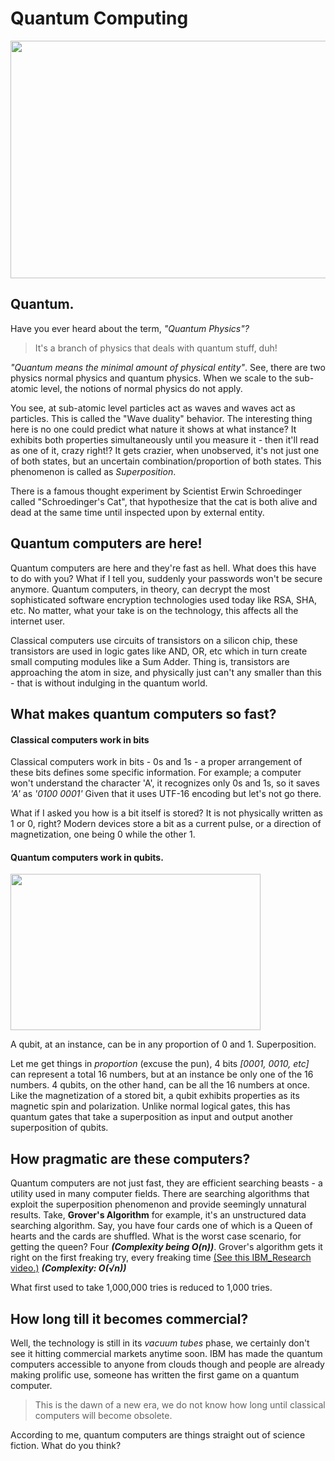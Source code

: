 # Quantum Computing

<img src="https://swapnil-ingle.github.io/images/Screenshot%202018-11-17%20at%209.20.19%20AM.png" width="750" height="380" />

## Quantum.

Have you ever heard about the term, *"Quantum Physics"?* 
> It's a branch of physics that deals with quantum stuff, duh!

*"Quantum means the minimal amount of physical entity"*. See, there are two physics normal physics and quantum physics. When we scale to the sub-atomic level, the notions of normal physics do not apply. 

You see, at sub-atomic level particles act as waves and waves act as particles. This is called the "Wave duality" behavior. The interesting thing here is no one could predict what nature it shows at what instance? It exhibits both properties simultaneously until you measure it - then it'll read as one of it, crazy right!? It gets crazier, when unobserved, it's not just one of both states, but an uncertain combination/proportion of both states. This phenomenon is called as *Superposition*.

There is a famous thought experiment by Scientist Erwin Schroedinger called "Schroedinger's Cat", that hypothesize that the cat is both alive and dead at the same time until inspected upon by external entity.


## Quantum computers are here!

Quantum computers are here and they're fast as hell.
What does this have to do with you? What if I tell you, suddenly your passwords won't be secure anymore. Quantum computers, in theory, can decrypt the most sophisticated software encryption technologies used today like RSA, SHA, etc. No matter, what your take is on the technology, this affects all the internet user.

Classical computers use circuits of transistors on a silicon chip, these transistors are used in logic gates like AND, OR, etc which in turn create small computing modules like a Sum Adder. Thing is, transistors are approaching the atom in size, and physically just can't any smaller than this - that is without indulging in the quantum world.

## What makes quantum computers so fast?

#### Classical computers work in bits

Classical computers work in bits - 0s and 1s - a proper arrangement of these bits defines some specific information. For example; a computer won't understand the character 'A', it recognizes only 0s and 1s, so it saves *'A'* as *'0100 0001'* Given that it uses UTF-16 encoding but let's not go there. 

What if I asked you how is a bit itself is stored? It is not physically written as 1 or 0, right? Modern devices store a bit as a current pulse, or a direction of magnetization, one being 0 while the other 1.

#### Quantum computers work in qubits. 

<img src="https://media.giphy.com/media/CC6eT3HQgliQ8/giphy.gif" width="400" height="250" />

A qubit, at an instance, can be in any proportion of 0 and 1. Superposition. 

Let me get things in *proportion* (excuse the pun), 4 bits *\[0001, 0010, etc]* can represent a total 16 numbers, but at an instance be only one of the 16 numbers. 4 qubits, on the other hand, can be all the 16 numbers at once. Like the magnetization of a stored bit, a qubit exhibits properties as its magnetic spin and polarization. Unlike normal logical gates, this has quantum gates that take a superposition as input and output another superposition of qubits.

## How pragmatic are these computers?

Quantum computers are not just fast, they are efficient searching beasts - a utility used in many computer fields. There are searching algorithms that exploit the superposition phenomenon and provide seemingly unnatural results. Take, **Grover's Algorithm** for example, it's an unstructured data searching algorithm. Say, you have four cards one of which is a Queen of hearts and the cards are shuffled. What is the worst case scenario, for getting the queen? Four **_(Complexity being O(n))_**. Grover's algorithm gets it right on the first freaking try, every freaking time [(See this IBM_Research video.)](https://www.youtube.com/watch?v=pYD6bvKLI_c) **_(Complexity: O(√n))_** 

What first used to take 1,000,000 tries is reduced to 1,000 tries.

## How long till it becomes commercial?

Well, the technology is still in its *vacuum tubes* phase, we certainly don't see it hitting commercial markets anytime soon. IBM has made the quantum computers accessible to anyone from clouds though and people are already making prolific use, someone has written the first game on a quantum computer.

> This is the dawn of a new era, we do not know how long until classical computers will become obsolete. 

According to me, quantum computers are things straight out of science fiction. What do you think?
